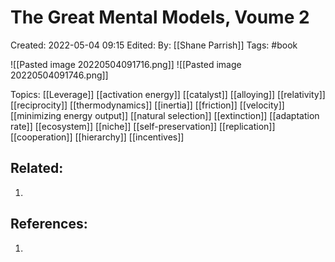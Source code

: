 # The Great Mental Models, Voume 2
Created: 2022-05-04 09:15
Edited: 
By: [[Shane Parrish]] 
Tags: #book 

![[Pasted image 20220504091716.png]]
![[Pasted image 20220504091746.png]]

Topics:
[[Leverage]]
[[activation energy]]
[[catalyst]]
[[alloying]]
[[relativity]]
[[reciprocity]]
[[thermodynamics]]
[[inertia]]
[[friction]]
[[velocity]]
[[minimizing energy output]]
[[natural selection]]
[[extinction]]
[[adaptation rate]]
[[ecosystem]]
[[niche]]
[[self-preservation]]
[[replication]]
[[cooperation]]
[[hierarchy]]
[[incentives]]



## Related:
1. 

## References:
1. 